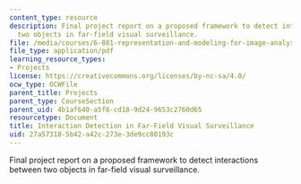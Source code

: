 ```yaml
---
content_type: resource
description: Final project report on a proposed framework to detect interactions between
  two objects in far-field visual surveillance.
file: /media/courses/6-881-representation-and-modeling-for-image-analysis-spring-2005/27a573185b42a42c273e3de9cc80193c_6881_niu.pdf
file_type: application/pdf
learning_resource_types:
- Projects
license: https://creativecommons.org/licenses/by-nc-sa/4.0/
ocw_type: OCWFile
parent_title: Projects
parent_type: CourseSection
parent_uid: 4b1af640-a5f8-cd18-9d24-9653c2760d65
resourcetype: Document
title: Interaction Detection in Far-Field Visual Surveillance
uid: 27a57318-5b42-a42c-273e-3de9cc80193c
---
```

Final project report on a proposed framework to detect interactions between two objects in far-field visual surveillance.